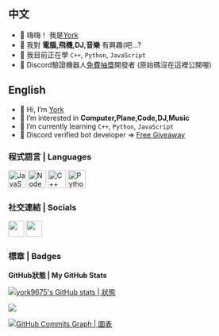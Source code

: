 ## 中文
- 👋 嗨嗨！ 我是[York](https://github.com/york9675)
- 👀 我對 **電腦,飛機,DJ,音樂** 有興趣(吧...?
- 🌱 我目前正在學 `C++`, `Python`, `JavaScript`
- 🤖 Discord驗證機器人[免費抽獎](https://www.fgbot.live)開發者 (原始碼沒在這裡公開喔)

## English
- 👋 Hi, I’m [York](https://github.com/york9675)
- 👀 I’m interested in **Computer,Plane,Code,DJ,Music**
- 🌱 I’m currently learning `C++`, `Python`, `JavaScript`
- 🤖 Discord verified bot developer => [Free Giveaway](https://www.fgbot.live)

### 程式語言 | Languages

<p align="left">
<a href="https://developer.mozilla.org/en-US/docs/Web/JavaScript" target="_blank" rel="noreferrer"><img src="https://raw.githubusercontent.com/danielcranney/readme-generator/main/public/icons/skills/javascript-colored.svg" width="36" height="36" alt="JavaScript" /></a>
<a href="https://nodejs.org/en/" target="_blank" rel="noreferrer"><img src="https://raw.githubusercontent.com/danielcranney/readme-generator/main/public/icons/skills/nodejs-colored.svg" width="36" height="36" alt="NodeJS" /></a>
<a href="https://docs.microsoft.com/en-us/cpp/?view=msvc-170" target="_blank" rel="noreferrer"><img src="https://raw.githubusercontent.com/danielcranney/readme-generator/main/public/icons/skills/cplusplus-colored.svg" width="36" height="36" alt="C++" /></a>
<a href="https://www.python.org/" target="_blank" rel="noreferrer"><img src="https://raw.githubusercontent.com/danielcranney/readme-generator/main/public/icons/skills/python-colored.svg" width="36" height="36" alt="Python" /></a>
</p>

### 社交連結 | Socials

<p align="left"> <a href="https://discord.com/users/571310191807692821" target="_blank" rel="noreferrer"><img src="https://raw.githubusercontent.com/danielcranney/readme-generator/main/public/icons/socials/discord.svg" width="32" height="32" /></a> <a href="https://www.github.com/york9675" target="_blank" rel="noreferrer"><img src="https://raw.githubusercontent.com/danielcranney/readme-generator/main/public/icons/socials/github.svg" width="32" height="32" /></a></p>

### 標章 | Badges

<b>GitHub狀態 | My GitHub Stats</b>

<a href="http://www.github.com/york9675"><img src="https://github-readme-stats.vercel.app/api?username=york9675&show_icons=true&hide=&count_private=true&title_color=0891b2&text_color=ffffff&icon_color=0891b2&bg_color=1c1917&hide_border=true&show_icons=true" alt="york9675's GitHub stats | 狀態" /></a>

<a href="http://www.github.com/york9675"><img src="https://github-readme-streak-stats.herokuapp.com/?user=york9675&stroke=ffffff&background=1c1917&ring=0891b2&fire=0891b2&currStreakNum=ffffff&currStreakLabel=0891b2&sideNums=ffffff&sideLabels=ffffff&dates=ffffff&hide_border=true" /></a>

<a href="http://www.github.com/york9675"><img src="https://github-readme-activity-graph.cyclic.app/graph?username=york9675&bg_color=1c1917&color=ffffff&line=0891b2&point=ffffff&area_color=1c1917&area=true&hide_border=true&custom_title=GitHub%20Commits%20Graph" alt="GitHub Commits Graph | 圖表" /></a>
